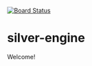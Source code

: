 [![Board Status](https://dev.azure.com/vilui/86f3a5ab-f49d-46ec-8a28-3ec1d4279e63/2bbcd97c-9d10-44c3-a6f3-38fec478239b/_apis/work/boardbadge/ec7ea42d-48ff-4a6c-b40e-68e15e9dee02)](https://dev.azure.com/vilui/86f3a5ab-f49d-46ec-8a28-3ec1d4279e63/_boards/board/t/2bbcd97c-9d10-44c3-a6f3-38fec478239b/Microsoft.RequirementCategory)
# silver-engine

Welcome!
